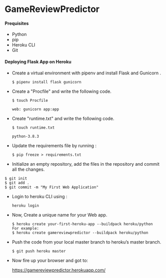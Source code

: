 # GameReviewPredictor
#### Prequisites

- Python
- pip
- Heroku CLI
- Git

#### Deploying Flask App on Heroku

* Create a virtual environment with pipenv and install Flask and Gunicorn .

  ```
  $ pipenv install flask gunicorn 
  ```

* Create a "Procfile" and write the following code.

  ```
  $ touch Procfile 
  ```

  ```
  web: gunicorn app:app
  ```

* Create "runtime.txt" and write the following code.

  ```
  $ touch runtime.txt 
  ```

  ```
  python-3.8.3
  ```

* Update the requirements file by running :

  ```
  $ pip freeze > requirements.txt
  ```

 *  Initialize an empty repository, add the files in the repository and commit all the changes.

   ```
   $ git init 
   $ git add .
   $ git commit -m "My First Web Application"
   ```

* Login to heroku CLI using :

  ```
  heroku login
  ```

 * Now, Create a unique name for your Web app.

   ```
   $ heroku create your-first-heroku-app --buildpack heroku/python
   For example: 
   $ heroku create gamereviewpredictor --buildpack heroku/python
   ```

* Push the code from your local master branch to heroku’s master branch.

  ```
  $ git push heroku master
  ```

 * Now fire up your browser and got to:

   https://gamereviewpredictor.herokuapp.com/

